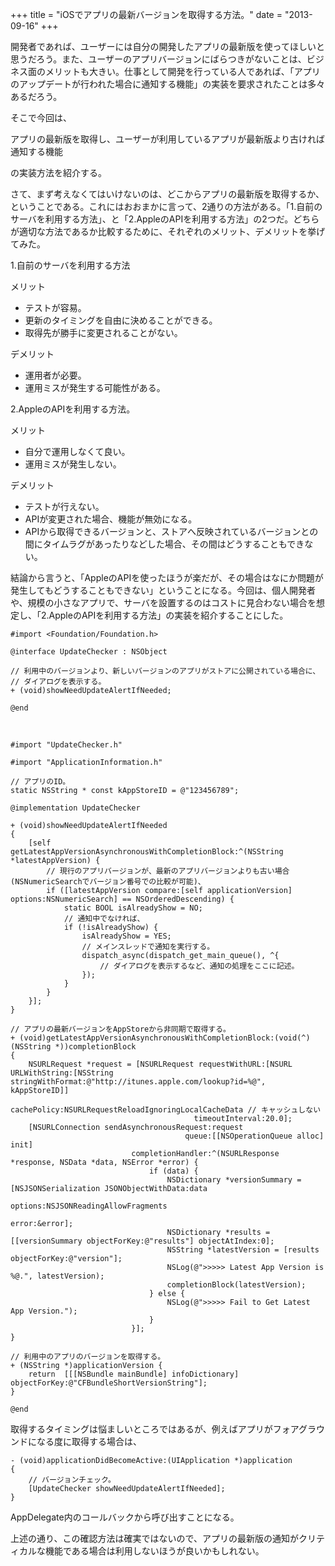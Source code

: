 +++
title = "iOSでアプリの最新バージョンを取得する方法。"
date = "2013-09-16"
+++

開発者であれば、ユーザーには自分の開発したアプリの最新版を使ってほしいと思うだろう。また、ユーザーのアプリバージョンにばらつきがないことは、ビジネス面のメリットも大きい。仕事として開発を行っている人であれば、「アプリのアップデートが行われた場合に通知する機能」の実装を要求されたことは多々あるだろう。

そこで今回は、

アプリの最新版を取得し、ユーザーが利用しているアプリが最新版より古ければ通知する機能

の実装方法を紹介する。

さて、まず考えなくてはいけないのは、どこからアプリの最新版を取得するか、ということである。これにはおおまかに言って、2通りの方法がある。「1.自前のサーバを利用する方法」、と「2.AppleのAPIを利用する方法」の2つだ。どちらが適切な方法であるか比較するために、それぞれのメリット、デメリットを挙げてみた。

1.自前のサーバを利用する方法

メリット

-   テストが容易。
-   更新のタイミングを自由に決めることができる。
-   取得先が勝手に変更されることがない。

デメリット

-   運用者が必要。
-   運用ミスが発生する可能性がある。

2.AppleのAPIを利用する方法。

メリット

-   自分で運用しなくて良い。
-   運用ミスが発生しない。

デメリット

-   テストが行えない。
-   APIが変更された場合、機能が無効になる。
-   APIから取得できるバージョンと、ストアへ反映されているバージョンとの間にタイムラグがあったりなどした場合、その間はどうすることもできない。

結論から言うと、「AppleのAPIを使ったほうが楽だが、その場合はなにか問題が発生してもどうすることもできない」ということになる。今回は、個人開発者や、規模の小さなアプリで、サーバを設置するのはコストに見合わない場合を想定し、「2.AppleのAPIを利用する方法」の実装を紹介することにした。

```objc
#import <Foundation/Foundation.h>

@interface UpdateChecker : NSObject

// 利用中のバージョンより、新しいバージョンのアプリがストアに公開されている場合に、
// ダイアログを表示する。
+ (void)showNeedUpdateAlertIfNeeded;

@end
```

 

```objc
#import "UpdateChecker.h"

#import "ApplicationInformation.h"

// アプリのID。
static NSString * const kAppStoreID = @"123456789";

@implementation UpdateChecker

+ (void)showNeedUpdateAlertIfNeeded
{
    [self getLatestAppVersionAsynchronousWithCompletionBlock:^(NSString *latestAppVersion) {
        // 現行のアプリバージョンが、最新のアプリバージョンよりも古い場合(NSNumericSearchでバージョン番号での比較が可能)、
        if ([latestAppVersion compare:[self applicationVersion] options:NSNumericSearch] == NSOrderedDescending) {
            static BOOL isAlreadyShow = NO;
            // 通知中でなければ、
            if (!isAlreadyShow) {
                isAlreadyShow = YES;
                // メインスレッドで通知を実行する。
                dispatch_async(dispatch_get_main_queue(), ^{
                    // ダイアログを表示するなど、通知の処理をここに記述。
                });
            }
        }
    }];
}

// アプリの最新バージョンをAppStoreから非同期で取得する。
+ (void)getLatestAppVersionAsynchronousWithCompletionBlock:(void(^)(NSString *))completionBlock
{
    NSURLRequest *request = [NSURLRequest requestWithURL:[NSURL URLWithString:[NSString stringWithFormat:@"http://itunes.apple.com/lookup?id=%@", kAppStoreID]]
                                             cachePolicy:NSURLRequestReloadIgnoringLocalCacheData // キャッシュしない
                                         timeoutInterval:20.0];
    [NSURLConnection sendAsynchronousRequest:request
                                       queue:[[NSOperationQueue alloc] init]
                           completionHandler:^(NSURLResponse *response, NSData *data, NSError *error) {
                               if (data) {
                                   NSDictionary *versionSummary = [NSJSONSerialization JSONObjectWithData:data
                                                                                                  options:NSJSONReadingAllowFragments
                                                                                                    error:&error];
                                   NSDictionary *results = [[versionSummary objectForKey:@"results"] objectAtIndex:0];
                                   NSString *latestVersion = [results objectForKey:@"version"];
                                   NSLog(@">>>>> Latest App Version is %@.", latestVersion);
                                   completionBlock(latestVersion);
                               } else {
                                   NSLog(@">>>>> Fail to Get Latest App Version.");
                               }
                           }];
}

// 利用中のアプリのバージョンを取得する。
+ (NSString *)applicationVersion {
    return  [[[NSBundle mainBundle] infoDictionary] objectForKey:@"CFBundleShortVersionString"];
}

@end
```

取得するタイミングは悩ましいところではあるが、例えばアプリがフォアグラウンドになる度に取得する場合は、

```objc
- (void)applicationDidBecomeActive:(UIApplication *)application
{
    // バージョンチェック。
    [UpdateChecker showNeedUpdateAlertIfNeeded];
}
```

AppDelegate内のコールバックから呼び出すことになる。

上述の通り、この確認方法は確実ではないので、アプリの最新版の通知がクリティカルな機能である場合は利用しないほうが良いかもしれない。

